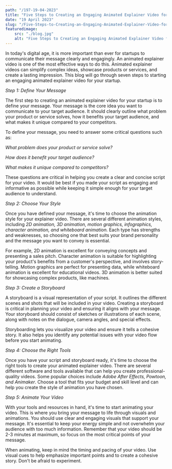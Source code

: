 ```yaml
---
path: "/197-19-04-2023"
title: "Five Steps to Creating an Engaging Animated Explainer Video for Your Business"
date: "19 April 2023"
slug: "/Five-Steps-to-Creating-an-Engaging-Animated-Explainer-Video-for-Your-Business"
featuredimage: 
    src: "./blog.jpg"
    alt: "Five Steps to Creating an Engaging Animated Explainer Video for Your Business"
---
```


In today's digital age, it is more important than ever for startups to communicate their message clearly and engagingly. An animated explainer video is one of the most effective ways to do this. Animated explainer videos can simplify complex ideas, showcase products or services, and create a lasting impression. This blog will go through seven steps to starting an engaging animated explainer video for your startup.

<em>Step 1: Define Your Message</em>

 The first step to creating an animated explainer video for your startup is to define your message. Your message is the core idea you want to communicate to your target audience. It should clearly outline what problem your product or service solves, how it benefits your target audience, and what makes it unique compared to your competitors.

To define your message, you need to answer some critical questions such as:

<i>What problem does your product or service solve?</i>

<i>How does it benefit your target audience?</i>

<i>What makes it unique compared to competitors?</i>

These questions are critical in helping you create a clear and concise script for your video. It would be best if you made your script as engaging and informative as possible while keeping it simple enough for your target audience to understand.

<em>Step 2: Choose Your Style</em> 

Once you have defined your message, it's time to choose the animation style for your explainer video. There are several different animation styles, including <em>2D animation, 3D animation, motion graphics, infographics, character animation, and whiteboard animation.</em> Each type has strengths and weaknesses, so choosing one that best suits your brand personality and the message you want to convey is essential.

For example, 2D animation is excellent for conveying concepts and presenting a sales pitch.
Character animation is suitable for highlighting your product's benefits from a customer's perspective, and involves story-telling.
Motion graphics are perfect for presenting data, while whiteboard animation is excellent for educational videos.
3D animation is better suited for showcasing complex products, like machines. 

<em>Step 3: Create a Storyboard</em> 

A storyboard is a visual representation of your script. It outlines the different scenes and shots that will be included in your video. Creating a storyboard is critical in planning your video and ensuring it aligns with your message. Your storyboard should consist of sketches or illustrations of each scene, along with notes on the dialogue, camera angles, and special effects.

Storyboarding lets you visualize your video and ensure it tells a cohesive story. It also helps you identify any potential issues with your video flow before you start animating.

<em>Step 4: Choose the Right Tools</em> 

Once you have your script and storyboard ready, it's time to choose the right tools to create your animated explainer video. There are several different software and tools available that can help you create professional-quality videos. Some popular choices include <em>Adobe After Effects, Powtoon, and Animaker</em>. Choose a tool that fits your budget and skill level and can help you create the style of animation you have chosen.

<em>Step 5: Animate Your Video</em> 

With your tools and resources in hand, it's time to start animating your video. This is where you bring your message to life through visuals and animations. You should use clear and engaging visuals that support your message. It's essential to keep your energy simple and not overwhelm your audience with too much information. Remember that your video should be 2-3 minutes at maximum, so focus on the most critical points of your message.

When animating, keep in mind the timing and pacing of your video. Use visual cues to help emphasize important points and to create a cohesive story. Don't be afraid to experiment.


